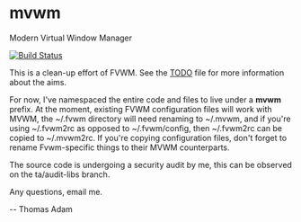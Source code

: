 mvwm
====

Modern Virtual Window Manager

[![Build Status](https://travis-ci.org/ThomasAdam/mvwm.svg?branch=master)](https://travis-ci.org/ThomasAdam/mvwm)

This is a clean-up effort of FVWM.  See the [TODO](https://github.com/ThomasAdam/mvwm/blob/master/TODO) file for more information about the aims.

For now, I've namespaced the entire code and files to live under a **mvwm** prefix.  At the moment, existing FVWM configuration files will work with MVWM, the ~/.fvwm directory will need renaming to ~/.mvwm, and if you're using ~/.fvwm2rc as opposed to ~/.fvwm/config, then ~/.fvwm2rc can be copied to ~/.mvwm2rc.  If you're copying configuration files, don't forget to rename Fvwm-specific things to their MVWM counterparts.

The source code is undergoing a security audit by me, this can be observed on the ta/audit-libs branch.

Any questions, email me.

-- Thomas Adam
